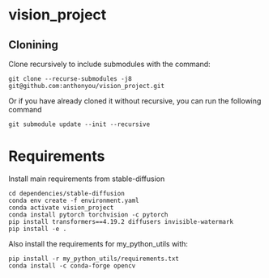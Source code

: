 # vision_project
## Clonining
Clone recursively to include submodules with the command:
```
git clone --recurse-submodules -j8 git@github.com:anthonyou/vision_project.git
```
Or if you have already cloned it without recursive, you can run the following command
```
git submodule update --init --recursive
```

# Requirements

Install main requirements from stable-diffusion
```
cd dependencies/stable-diffusion
conda env create -f environment.yaml
conda activate vision_project
conda install pytorch torchvision -c pytorch
pip install transformers==4.19.2 diffusers invisible-watermark
pip install -e .
```

Also install the requirements for my_python_utils with:
```
pip install -r my_python_utils/requirements.txt 
conda install -c conda-forge opencv 
```
